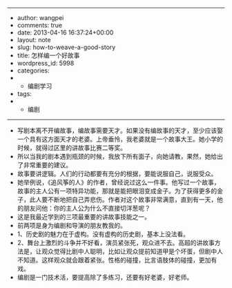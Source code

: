 - ---
- author: wangpei
- comments: true
- date: 2013-04-16 16:37:24+00:00
- layout: note
- slug: how-to-weave-a-good-story
- title: 怎样编一个好故事
- wordpress_id: 5998
- categories:
- - 编剧学习
- tags:
- - 编剧
- ---
- 写剧本离不开编故事，﻿编故事需要天才。如果没有编故事的天才，至少应该娶一个具有这方面天才的老婆。上帝垂怜，我老婆就是一个故事大王。她小学的时候，就得过区里的讲故事比赛二等奖。
- 所以当我的剧本遇到瓶颈的时候，我放下所有面子，向她请教，果然，她给出了非常重要的建议。
- 故事要讲逻辑。人们的行动都要有充分的根据，要能说服自己，说服受众。
- 她举例说，《追风筝的人》的作者，曾经说过这么一件事。他写过一个故事，故事的主人公有一项特异功能，那就是能把眼泪变成金子。为了获得更多的金子，此人要不断地把自己弄悲伤。作者对这个故事非常满意，直到有一天，他的朋友问他：你的主人公为什么不直接切洋葱呢？
- 这是我最近学到的三项最重要的讲故事技能之一。
- 前两项是身为编剧和导演的朋友教我的。
- 1、历史剧的魅力在于虚构。没有虚构的历史剧，基本上没法看。
- 2、舞台上激烈的斗争并不好看，演员紧张死，观众进不去。高超的讲故事方法是，让观众觉得比剧中人聪明，比如让观众提前知道甲是个坏蛋，但剧中人不知道。这样观众就会跟着紧张。性格的碰撞，比言语肢体的碰撞，更加有戏。
- 编剧是一门技术活，要提高除了多练习，还要有好老婆，好老师。
